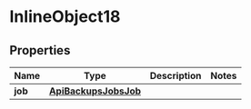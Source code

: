 

# InlineObject18

## Properties

Name | Type | Description | Notes
------------ | ------------- | ------------- | -------------
**job** | [**ApiBackupsJobsJob**](ApiBackupsJobsJob.md) |  | 




